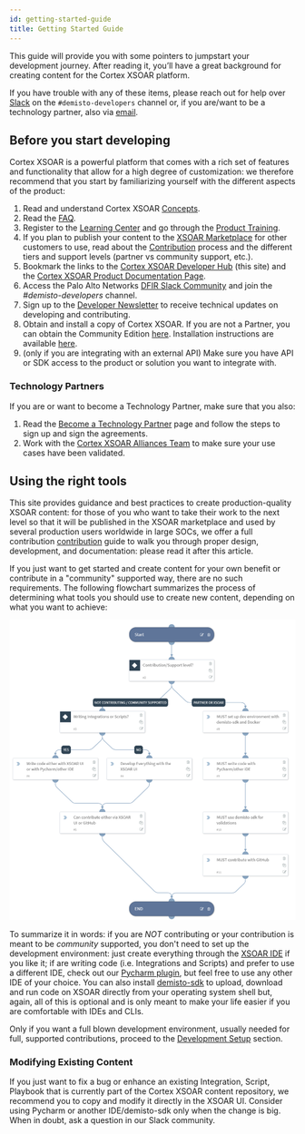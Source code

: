 ```yaml
---
id: getting-started-guide
title: Getting Started Guide
---
```


This guide will provide you with some pointers to jumpstart your development journey. After reading it, you’ll have a great background for creating content for the Cortex XSOAR platform.

If you have trouble with any of these items, please reach out for help over [Slack](https://start.paloaltonetworks.com/join-our-slack-community) on the `#demisto-developers` channel or, if you are/want to be a technology partner, also via [email](mailto:soar.alliances@paloaltonetworks.com).
 
## Before you start developing

Cortex XSOAR is a powerful platform that comes with a rich set of features and functionality that allow for a high degree of customization: we therefore recommend that you start by familiarizing yourself with the different aspects of the product:

1. Read and understand Cortex XSOAR [Concepts](../concepts/concepts).
1. Read the [FAQ](../concepts/faq).
1. Register to the [Learning Center](http://education.paloaltonetworks.com/learningcenter) and go through the [Product Training](../partners/become-a-tech-partner#3-take-required-training).
1. If you plan to publish your content to the [XSOAR Marketplace](../partners/marketplace) for other customers to use, read about the [Contribution](../contributing/contributing) process and the different tiers and support levels (partner vs community support, etc.).
1. Bookmark the links to the [Cortex XSOAR Developer Hub](https://xsoar.pan.dev/docs/) (this site) and the [Cortex XSOAR Product Documentation Page](https://docs.paloaltonetworks.com/cortex/cortex-xsoar.html).
1. Access the Palo Alto Networks [DFIR Slack Community](https://start.paloaltonetworks.com/join-our-slack-community) and join the *#demisto-developers* channel.
1. Sign up to the [Developer Newsletter](https://start.paloaltonetworks.com/cortex-xsoar-developer-newsletter.html) to receive technical updates on developing and contributing.
1. Obtain and install a copy of Cortex XSOAR. If you are not a Partner, you can obtain the Community Edition [here](https://start.paloaltonetworks.com/sign-up-for-demisto-free-edition). Installation instructions are available [here](https://docs.paloaltonetworks.com/cortex/cortex-xsoar/6-0/cortex-xsoar-admin/installation.html).
1. (only if you are integrating with an external API) Make sure you have API or SDK access to the product or solution you want to integrate with.

### Technology Partners

If you are or want to become a Technology Partner, make sure that you also:

1. Read the [Become a Technology Partner](../partners/become-a-tech-partner) page and follow the steps to sign up and sign the agreements.
1. Work with the [Cortex XSOAR Alliances Team](mailto:soar.alliances@paloaltonetworks.com) to make sure your use cases have been validated.

## Using the right tools

This site provides guidance and best practices to create production-quality XSOAR content: for those of you who want to take their work to the next level so that it will be published in the XSOAR marketplace and used by several production users worldwide in large SOCs, we offer a full contribution [contribution](../contributing/contributing) guide to walk you through proper design, development, and documentation: please read it after this article.

If you just want to get started and create content for your own benefit or contribute in a "community" supported way, there are no such requirements. The following flowchart summarizes the process of determining what tools you should use to create new content, depending on what you want to achieve:

![Tool Flowchart](../doc_imgs/concepts/tool-flowchart.png)

To summarize it in words: if you are *NOT* contributing or your contribution is meant to be *community* supported, you don't need to set up the development environment: just create everything through the [XSOAR IDE](../concepts/xsoar-ide) if you like it; if are writing code (i.e. Integrations and Scripts) and prefer to use a different IDE, check out our [Pycharm plugin](../concepts/pycharm-plugin), but feel free to use any other IDE of your choice. You can also install [demisto-sdk](https://github.com/demisto/demisto-sdk) to upload, download and run code on XSOAR directly from your operating system shell but, again, all of this is optional and is only meant to make your life easier if you are comfortable with IDEs and CLIs.

Only if you want a full blown development environment, usually needed for full, supported contributions, proceed to the [Development Setup](../concepts/dev-setup) section.

### Modifying Existing Content

If you just want to fix a bug or enhance an existing Integration, Script, Playbook that is currently part of the Cortex XSOAR content repository, we recommend you to copy and modify it directly in the XSOAR UI. Consider using Pycharm or another IDE/demisto-sdk only when the change is big. When in doubt, ask a question in our Slack community.


